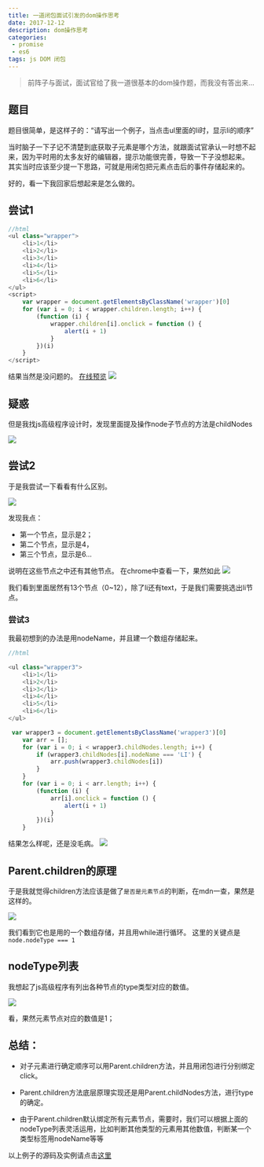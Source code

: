 ```yaml
---
title: 一道闭包面试引发的dom操作思考
date: 2017-12-12
description: dom操作思考
categories:
 - promise
 - es6
tags: js DOM 闭包
---
```



>前阵子与面试，面试官给了我一道很基本的dom操作题，而我没有答出来...


## 题目

题目很简单，是这样子的：“请写出一个例子，当点击ul里面的li时，显示li的顺序”

当时脑子一下子记不清楚到底获取子元素是哪个方法，就跟面试官承认一时想不起来，因为平时用的太多友好的编辑器，提示功能很完善，导致一下子没想起来。
其实当时应该至少提一下思路，可就是用闭包把元素点击后的事件存储起来的。

好的，看一下我回家后想起来是怎么做的。


## 尝试1

```js
//html
<ul class="wrapper">
	<li>1</li>
	<li>2</li>
	<li>3</li>
	<li>4</li>
	<li>5</li>
	<li>6</li>
</ul>
<script>
    var wrapper = document.getElementsByClassName('wrapper')[0]
    for (var i = 0; i < wrapper.children.length; i++) {
        (function (i) {
            wrapper.children[i].onclick = function () {
                alert(i + 1)
            }
        })(i)
    }
</script>
```
结果当然是没问题的。
[在线预览](http://jsbin.com/kasebisako/edit?html,output)
![](http://oxpvb4fav.bkt.clouddn.com/15130658859541.jpg)


## 疑惑

但是我找js高级程序设计时，发现里面提及操作node子节点的方法是childNodes

![](http://oxpvb4fav.bkt.clouddn.com/15130663081332.jpg)


## 尝试2
于是我尝试一下看看有什么区别。

![](http://oxpvb4fav.bkt.clouddn.com/15130664864606.jpg)

发现我点：

- 第一个节点，显示是2；
- 第二个节点，显示是4，
- 第三个节点，显示是6...

说明在这些节点之中还有其他节点。
在chrome中查看一下，果然如此
![](http://oxpvb4fav.bkt.clouddn.com/15130666096036.jpg)

我们看到里面居然有13个节点（0~12），除了li还有text，于是我们需要挑选出li节点。

### 尝试3

我最初想到的办法是用nodeName，并且建一个数组存储起来。

```js
//html

<ul class="wrapper3">
	<li>1</li>
	<li>2</li>
	<li>3</li>
	<li>4</li>
	<li>5</li>
	<li>6</li>
</ul>

 var wrapper3 = document.getElementsByClassName('wrapper3')[0]
    var arr = [];
    for (var i = 0; i < wrapper3.childNodes.length; i++) {
        if (wrapper3.childNodes[i].nodeName === 'LI') {
            arr.push(wrapper3.childNodes[i])
        }
    }
    for (var i = 0; i < arr.length; i++) {
        (function (i) {
            arr[i].onclick = function () {
                alert(i + 1)
            }
        })(i)
    }
```

结果怎么样呢，还是没毛病。
![](http://oxpvb4fav.bkt.clouddn.com/15130676689747.jpg)

## Parent.children的原理

于是我就觉得children方法应该是做了```是否是元素节点```的判断，在mdn一查，果然是这样的。

![](http://oxpvb4fav.bkt.clouddn.com/15130678217720.jpg)

我们看到它也是用的一个数组存储，并且用while进行循环。
这里的关键点是```node.nodeType === 1```

## nodeType列表

我想起了js高级程序有列出各种节点的type类型对应的数值。

![](http://oxpvb4fav.bkt.clouddn.com/15130679449481.jpg)

看，果然元素节点对应的数值是1；

## 总结：

 - 对子元素进行确定顺序可以用Parent.children方法，并且用闭包进行分别绑定click。
 
 - Parent.children方法底层原理实现还是用Parent.childNodes方法，进行type的确定。
 
 - 由于Parent.children默认绑定所有元素节点，需要时，我们可以根据上面的nodeType列表灵活运用，比如判断其他类型的元素用其他数值，判断某一个类型标签用nodeName等等

以上例子的源码及实例请点击[这里](http://jsbin.com/kasebisako/edit?html,output)











